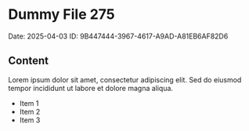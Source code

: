 # Dummy File 275

Date: 2025-04-03
ID: 9B447444-3967-4617-A9AD-A81EB6AF82D6

## Content

Lorem ipsum dolor sit amet, consectetur adipiscing elit.
Sed do eiusmod tempor incididunt ut labore et dolore magna aliqua.

* Item 1
* Item 2
* Item 3
